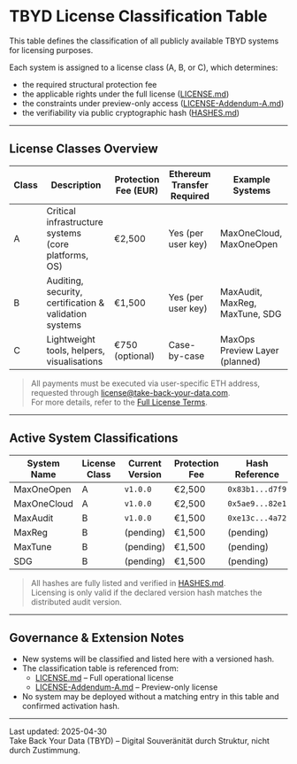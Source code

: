 # ️TBYD License Classification Table

This table defines the classification of all publicly available TBYD systems for licensing purposes.

Each system is assigned to a license class (A, B, or C), which determines:

  * the required structural protection fee
  * the applicable rights under the full license ([LICENSE.md](./LICENSE.md))
  * the constraints under preview-only access ([LICENSE-Addendum-A.md](./LICENSE-Addendum-A.md))
  * the verifiability via public cryptographic hash ([HASHES.md](./HASHES.md))

* * *

## License Classes Overview

Class | Description | Protection Fee (EUR) | Ethereum Transfer Required | Example Systems  
----- | ----------- | --------------------- | --------------------------- | ----------------  
A | Critical infrastructure systems (core platforms, OS) | €2,500 | Yes (per user key) | MaxOneCloud, MaxOneOpen  
B | Auditing, security, certification & validation systems | €1,500 | Yes (per user key) | MaxAudit, MaxReg, MaxTune, SDG  
C | Lightweight tools, helpers, visualisations | €750 (optional) | Case-by-case | MaxOps Preview Layer (planned)  

> All payments must be executed via user-specific ETH address, requested through [license@take-back-your-data.com](mailto:license@take-back-your-data.com).  
> For more details, refer to the [Full License Terms](./LICENSE.md).

* * *

## Active System Classifications

System Name | License Class | Current Version | Protection Fee | Hash Reference | Documentation  
----------- | ------------- | --------------- | -------------- | -------------- | --------------  
MaxOneOpen | A | `v1.0.0` | €2,500 | `0x83b1...d7f9` | [Whitepaper](./whitepaper-maxoneopen.md)  
MaxOneCloud | A | `v1.0.0` | €2,500 | `0x5ae9...82e1` | [CTO Summary](./MaxOneOpen_Structural_CTOSummary.md)  
MaxAudit | B | `v1.0.0` | €1,500 | `0xe13c...4a72` | [Tech Strategy](./MaxOneAudit_Technological_Structure_CTO_v3.4.md)  
MaxReg | B | (pending) | €1,500 | (pending) | (pending)  
MaxTune | B | (pending) | €1,500 | (pending) | (pending)  
SDG | B | (pending) | €1,500 | (pending) | (pending)

> All hashes are fully listed and verified in [HASHES.md](./HASHES.md).  
> Licensing is only valid if the declared version hash matches the distributed audit version.

* * *

## ️Governance & Extension Notes

  * New systems will be classified and listed here with a versioned hash.
  * The classification table is referenced from: 
    * [LICENSE.md](./LICENSE.md) – Full operational license
    * [LICENSE-Addendum-A.md](./LICENSE-Addendum-A.md) – Preview-only license
  * No system may be deployed without a matching entry in this table and confirmed activation hash.

* * *

Last updated: 2025-04-30  
Take Back Your Data (TBYD) – Digital Souveränität durch Struktur, nicht durch Zustimmung.
